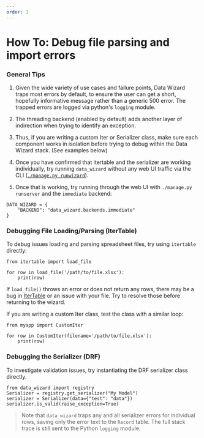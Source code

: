 ```yaml
---
order: 1
---
```


# How To: Debug file parsing and import errors

### General Tips

 1. Given the wide variety of use cases and failure points, Data Wizard traps most errors by default, to ensure the user can get a short, hopefully informative message rather than a generic 500 error.  The trapped errors are logged via python's `logging` module.

 2. The threading backend (enabled by default) adds another layer of indirection when trying to identify an exception.

 3. Thus, if you are writing a custom Iter or Serializer class, make sure each component works in isolation before trying to debug within the Data Wizard stack.  (See examples below)

 4. Once you have confirmed that itertable and the serializer are working individually, try running `data_wizard` without any web UI traffic via the CLI ([`./manage.py runwizard`](https://github.com/wq/django-data-wizard#command-line-interface)).

 5. Once that is working, try running through the web UI with `./manage.py runserver` and the `immediate` backend:
 
```python3
DATA_WIZARD = {
    "BACKEND": "data_wizard.backends.immediate"
}
```

### Debugging File Loading/Parsing (IterTable)

To debug issues loading and parsing spreadsheet files, try using `itertable` directly:

```python3
from itertable import load_file

for row in load_file('/path/to/file.xlsx'):
    print(row)
```

If `load_file()` throws an error or does not return any rows, there may be a bug in [IterTable](../itertable/index.md) or an issue with your file.  Try to resolve those before returning to the wizard.

If you are writing a custom Iter class, test the class with a similar loop:

```python3
from myapp import CustomIter

for row in CustomIter(filename='/path/to/file.xlsx'):
    print(row)
```

### Debugging the Serializer (DRF)
To investigate validation issues, try instantiating the DRF serializer class directly.

```python3
from data_wizard import registry
Serializer = registry.get_serializer("My Model")
serializer = Serializer(data={"test": "data"})
serializer.is_valid(raise_exception=True)
```

> Note that `data_wizard` traps any and all serializer errors for individual rows, saving only the error text to the `Record` table.  The full stack trace is still sent to the Python `logging` module.
